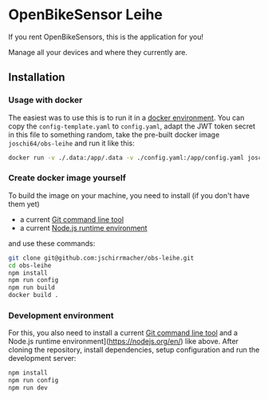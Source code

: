 # OpenBikeSensor Leihe

If you rent OpenBikeSensors, this is the application for you!

Manage all your devices and where they currently are.

## Installation

### Usage with docker

The easiest was to use this is to run it in a [docker environment](https://www.docker.com/).
You can copy the `config-template.yaml` to `config.yaml`, adapt the JWT token secret in this file to something random, take the pre-built docker image `joschi64/obs-leihe` and run it like this:

```bash
docker run -v ./.data:/app/.data -v ./config.yaml:/app/config.yaml joschi64/obs-leihe
```

### Create docker image yourself

To build the image on your machine, you need to install (if you don't have them yet)

- a current [Git command line tool](https://git-scm.com/downloads)
- a current [Node.js runtime environment](https://nodejs.org/en/)

and use these commands:

```bash
git clone git@github.com:jschirrmacher/obs-leihe.git
cd obs-leihe
npm install
npm run config
npm run build
docker build .
```

### Development environment

For this, you also need to install a current [Git command line tool](https://git-scm.com/downloads) and a Node.js runtime environment](https://nodejs.org/en/) like above.
After cloning the repository, install dependencies, setup configuration and run the development server:

```bash
npm install
npm run config
npm run dev
```
